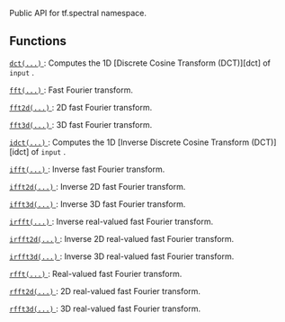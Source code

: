 Public API for tf.spectral namespace.

## Functions
[ `dct(...)` ](https://tensorflow.google.cn/api_docs/python/tf/signal/dct): Computes the 1D [Discrete Cosine Transform (DCT)][dct] of  `input` .

[ `fft(...)` ](https://tensorflow.google.cn/api_docs/python/tf/signal/fft): Fast Fourier transform.

[ `fft2d(...)` ](https://tensorflow.google.cn/api_docs/python/tf/signal/fft2d): 2D fast Fourier transform.

[ `fft3d(...)` ](https://tensorflow.google.cn/api_docs/python/tf/signal/fft3d): 3D fast Fourier transform.

[ `idct(...)` ](https://tensorflow.google.cn/api_docs/python/tf/signal/idct): Computes the 1D [Inverse Discrete Cosine Transform (DCT)][idct] of  `input` .

[ `ifft(...)` ](https://tensorflow.google.cn/api_docs/python/tf/signal/ifft): Inverse fast Fourier transform.

[ `ifft2d(...)` ](https://tensorflow.google.cn/api_docs/python/tf/signal/ifft2d): Inverse 2D fast Fourier transform.

[ `ifft3d(...)` ](https://tensorflow.google.cn/api_docs/python/tf/signal/ifft3d): Inverse 3D fast Fourier transform.

[ `irfft(...)` ](https://tensorflow.google.cn/api_docs/python/tf/signal/irfft): Inverse real-valued fast Fourier transform.

[ `irfft2d(...)` ](https://tensorflow.google.cn/api_docs/python/tf/signal/irfft2d): Inverse 2D real-valued fast Fourier transform.

[ `irfft3d(...)` ](https://tensorflow.google.cn/api_docs/python/tf/signal/irfft3d): Inverse 3D real-valued fast Fourier transform.

[ `rfft(...)` ](https://tensorflow.google.cn/api_docs/python/tf/signal/rfft): Real-valued fast Fourier transform.

[ `rfft2d(...)` ](https://tensorflow.google.cn/api_docs/python/tf/signal/rfft2d): 2D real-valued fast Fourier transform.

[ `rfft3d(...)` ](https://tensorflow.google.cn/api_docs/python/tf/signal/rfft3d): 3D real-valued fast Fourier transform.

